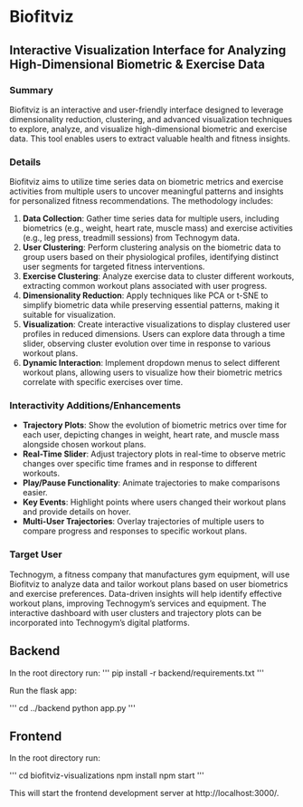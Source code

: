 # Biofitviz

## Interactive Visualization Interface for Analyzing High-Dimensional Biometric & Exercise Data

### Summary
Biofitviz is an interactive and user-friendly interface designed to leverage dimensionality reduction, clustering, and advanced visualization techniques to explore, analyze, and visualize high-dimensional biometric and exercise data. This tool enables users to extract valuable health and fitness insights.

### Details
Biofitviz aims to utilize time series data on biometric metrics and exercise activities from multiple users to uncover meaningful patterns and insights for personalized fitness recommendations. The methodology includes:

1. **Data Collection**: Gather time series data for multiple users, including biometrics (e.g., weight, heart rate, muscle mass) and exercise activities (e.g., leg press, treadmill sessions) from Technogym data.
2. **User Clustering**: Perform clustering analysis on the biometric data to group users based on their physiological profiles, identifying distinct user segments for targeted fitness interventions.
3. **Exercise Clustering**: Analyze exercise data to cluster different workouts, extracting common workout plans associated with user progress.
4. **Dimensionality Reduction**: Apply techniques like PCA or t-SNE to simplify biometric data while preserving essential patterns, making it suitable for visualization.
5. **Visualization**: Create interactive visualizations to display clustered user profiles in reduced dimensions. Users can explore data through a time slider, observing cluster evolution over time in response to various workout plans.
6. **Dynamic Interaction**: Implement dropdown menus to select different workout plans, allowing users to visualize how their biometric metrics correlate with specific exercises over time.

### Interactivity Additions/Enhancements
- **Trajectory Plots**: Show the evolution of biometric metrics over time for each user, depicting changes in weight, heart rate, and muscle mass alongside chosen workout plans.
- **Real-Time Slider**: Adjust trajectory plots in real-time to observe metric changes over specific time frames and in response to different workouts.
- **Play/Pause Functionality**: Animate trajectories to make comparisons easier.
- **Key Events**: Highlight points where users changed their workout plans and provide details on hover.
- **Multi-User Trajectories**: Overlay trajectories of multiple users to compare progress and responses to specific workout plans.

### Target User
Technogym, a fitness company that manufactures gym equipment, will use Biofitviz to analyze data and tailor workout plans based on user biometrics and exercise preferences. Data-driven insights will help identify effective workout plans, improving Technogym’s services and equipment. The interactive dashboard with user clusters and trajectory plots can be incorporated into Technogym’s digital platforms.

## Backend
In the root directory run:
'''
pip install -r backend/requirements.txt
'''

Run the flask app:

'''
cd ../backend
python app.py
'''

## Frontend
In the root directory run:

'''
cd biofitviz-visualizations
npm install
npm start
'''

This will start the frontend development server at http://localhost:3000/.